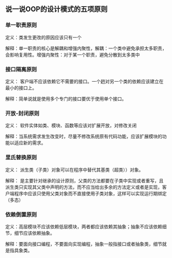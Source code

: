 ## 说一说OOP的设计模式的五项原则

### 单一职责原则

定义：类发生更改的原因应该只有一个

解释：单一职责的核心是解耦和增强内聚性，解耦：一个类中避免承担太多职责，会影响复用性。增强内聚性：对于某一个职责，避免分散到太多类中

### 接口隔离原则

定义： 客户端不应该依赖它不需要的接口。一个趔对另一个类的依赖应该建立在最小的接口上。

解释：简单说就是使用多个专门的接口要优于使用单个接口。

### 开放-封闭原则

定义： 软件实体如类、模块、函数等应该对扩展开放，对修改关闭

解释：当系统需求发生改变时，尽量不修改系统原有代码功能，应该扩展模块的功能以适应新的需求。

### 里氏替换原则

定义： 派生类（子类）对象可以在程序中替代其基类（超类））对象。

解释： 是主要针对继承的设计原则，父类的方法都要在子类中实现或者重写，且派生类只实现其父类中声明的方法，而不应当给出多余的方法定义或者是实现，客户端程序中应该只使用父类对象而不直接使用子类对象，这样可以实现运行期绑定（多态）

### 依赖倒置原则

定义：高层模块不应该依赖低层模块，两者都应该依赖其抽象；抽象不应该依赖细节，细节应该依赖抽象。

解释：要面向接口编程，不要面向实现编程，抽象一般指接口或者抽象类，细节就是指具象类。
